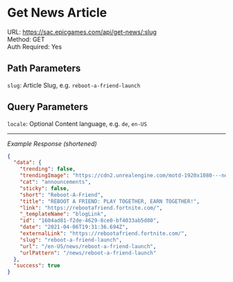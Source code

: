 # Get News Article

URL: https://sac.epicgames.com/api/get-news/:slug \
Method: GET \
Auth Required: Yes

## Path Parameters

`slug`: Article Slug, e.g. `reboot-a-friend-launch`

## Query Parameters

`locale`: Optional Content language, e.g. `de`, `en-US`

---

_Example Response (shortened)_

```json
{
  "data": {
    "trending": false,
    "trendingImage": "https://cdn2.unrealengine.com/motd-1920x1080---noqr-1920x1080-acf2c7b797e6.jpg",
    "cat": "announcements",
    "sticky": false,
    "short": "Reboot-A-Friend",
    "title": "REBOOT A FRIEND: PLAY TOGETHER, EARN TOGETHER!",
    "link": "https://rebootafriend.fortnite.com/",
    "_templateName": "blogLink",
    "id": "1604ad81-f2de-4629-8ce0-bf4033ab5d80",
    "date": "2021-04-06T19:31:36.694Z",
    "externalLink": "https://rebootafriend.fortnite.com/",
    "slug": "reboot-a-friend-launch",
    "url": "/en-US/news/reboot-a-friend-launch",
    "urlPattern": "/news/reboot-a-friend-launch"
  },
  "success": true
}
```
